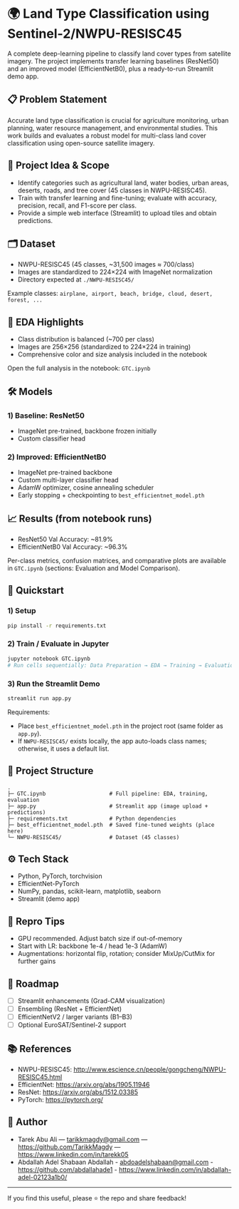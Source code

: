 ﻿# 🌍 Land Type Classification using Sentinel-2/NWPU-RESISC45

A complete deep-learning pipeline to classify land cover types from satellite imagery. The project implements transfer learning baselines (ResNet50) and an improved model (EfficientNetB0), plus a ready-to-run Streamlit demo app.

## 📋 Problem Statement
Accurate land type classification is crucial for agriculture monitoring, urban planning, water resource management, and environmental studies. This work builds and evaluates a robust model for multi-class land cover classification using open-source satellite imagery.

## 🎯 Project Idea & Scope
- Identify categories such as agricultural land, water bodies, urban areas, deserts, roads, and tree cover (45 classes in NWPU-RESISC45).
- Train with transfer learning and fine-tuning; evaluate with accuracy, precision, recall, and F1-score per class.
- Provide a simple web interface (Streamlit) to upload tiles and obtain predictions.

## 🗂️ Dataset
- NWPU-RESISC45 (45 classes, ~31,500 images ≈ 700/class)
- Images are standardized to 224×224 with ImageNet normalization
- Directory expected at `./NWPU-RESISC45/`

Example classes: `airplane, airport, beach, bridge, cloud, desert, forest, ...`

## 🧪 EDA Highlights
- Class distribution is balanced (~700 per class)
- Images are 256×256 (standardized to 224×224 in training)
- Comprehensive color and size analysis included in the notebook

Open the full analysis in the notebook: `GTC.ipynb`

## 🛠️ Models
### 1) Baseline: ResNet50
- ImageNet pre-trained, backbone frozen initially
- Custom classifier head

### 2) Improved: EfficientNetB0
- ImageNet pre-trained backbone
- Custom multi-layer classifier head
- AdamW optimizer, cosine annealing scheduler
- Early stopping + checkpointing to `best_efficientnet_model.pth`

## 📈 Results (from notebook runs)
- ResNet50 Val Accuracy: ~81.9%
- EfficientNetB0 Val Accuracy: ~96.3%

Per-class metrics, confusion matrices, and comparative plots are available in `GTC.ipynb` (sections: Evaluation and Model Comparison).

## 🚀 Quickstart
### 1) Setup
```bash
pip install -r requirements.txt
```

### 2) Train / Evaluate in Jupyter
```bash
jupyter notebook GTC.ipynb
# Run cells sequentially: Data Preparation → EDA → Training → Evaluation
```

### 3) Run the Streamlit Demo
```bash
streamlit run app.py
```
Requirements:
- Place `best_efficientnet_model.pth` in the project root (same folder as `app.py`).
- If `NWPU-RESISC45/` exists locally, the app auto-loads class names; otherwise, it uses a default list.

## 🧩 Project Structure
```text
.
├─ GTC.ipynb                    # Full pipeline: EDA, training, evaluation
├─ app.py                       # Streamlit app (image upload + predictions)
├─ requirements.txt             # Python dependencies
├─ best_efficientnet_model.pth  # Saved fine-tuned weights (place here)
└─ NWPU-RESISC45/               # Dataset (45 classes)
```

## ⚙️ Tech Stack
- Python, PyTorch, torchvision
- EfficientNet-PyTorch
- NumPy, pandas, scikit-learn, matplotlib, seaborn
- Streamlit (demo app)

## 🧪 Repro Tips
- GPU recommended. Adjust batch size if out-of-memory
- Start with LR: backbone 1e-4 / head 1e-3 (AdamW)
- Augmentations: horizontal flip, rotation; consider MixUp/CutMix for further gains

## 🧭 Roadmap
- [ ] Streamlit enhancements (Grad-CAM visualization)
- [ ] Ensembling (ResNet + EfficientNet)
- [ ] EfficientNetV2 / larger variants (B1–B3)
- [ ] Optional EuroSAT/Sentinel-2 support

## 📚 References
- NWPU-RESISC45: http://www.escience.cn/people/gongcheng/NWPU-RESISC45.html
- EfficientNet: https://arxiv.org/abs/1905.11946
- ResNet: https://arxiv.org/abs/1512.03385
- PyTorch: https://pytorch.org/

## 👤 Author
- Tarek Abu Ali — tarikkmagdy@gmail.com — https://github.com/TarikkMagdy — https://www.linkedin.com/in/tarekk05
- Abdallah Adel Shabaan Abdallah - abdoadelshabaan@gmail.com - https://github.com/abdallahade1 - https://www.linkedin.com/in/abdallah-adel-02123a1b0/
---
If you find this useful, please ⭐ the repo and share feedback!
